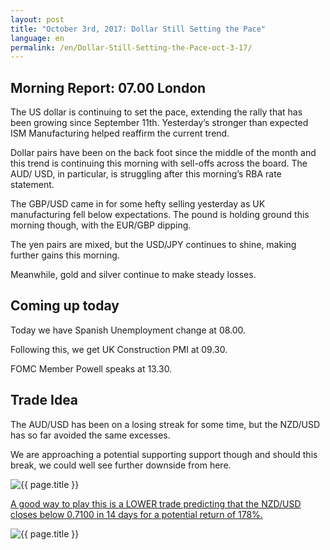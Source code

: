 ```yaml
---
layout: post
title: "October 3rd, 2017: Dollar Still Setting the Pace"
language: en
permalink: /en/Dollar-Still-Setting-the-Pace-oct-3-17/
---
```

## Morning Report: 07.00 London

The US dollar is continuing to set the pace, extending the rally that has been growing since September 11th. Yesterday’s stronger than expected ISM Manufacturing helped reaffirm the current trend. 

Dollar pairs have been on the back foot since the middle of the month and this trend is continuing this morning with sell-offs across the board. The AUD/ USD, in particular, is struggling after this morning’s RBA rate statement.

The GBP/USD came in for some hefty selling yesterday as UK manufacturing fell below expectations. The pound is holding ground this morning though, with the EUR/GBP dipping. 

The yen pairs are mixed, but the USD/JPY continues to shine, making further gains this morning. 

Meanwhile, gold and silver continue to make steady losses. 

## Coming up today 

Today we have Spanish Unemployment change at 08.00. 

Following this, we get UK Construction PMI at 09.30. 

FOMC Member Powell speaks at 13.30. 

## Trade Idea

The AUD/USD has been on a losing streak for some time, but the NZD/USD has so far avoided the same excesses. 

We are approaching a potential supporting support though and should this break, we could well see further downside from here.    
 
<img class="post-image" src="{{ site.url }}/images/oct/2017-10-02_06-28-11.jpg" alt="{{ page.title }}" title="{{ page.title }}">

<a href="%LINK%%?currency=GBP&market=forex&underlying=frxNZDUSD&formname=higherlower&duration_amount=14&duration_units=d&amount=10&amount_type=payout&expiry_type=duration&barrier=0.7100" target="_blank">A good way to play this is a LOWER trade predicting that the NZD/USD closes below 0.7100 in 14 days for a potential return of 178%.</a>

<img class="post-image" src="{{ site.url }}/images/oct/2017-10-02_06-33-54.jpg" alt="{{ page.title }}" title="{{ page.title }}">

